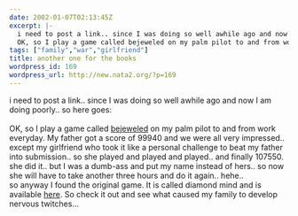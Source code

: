 ```yaml
---
date: 2002-01-07T02:13:45Z
excerpt: |-
  i need to post a link.. since I was doing so well awhile ago and now I am doing poorly.. so here goes:
  OK, so I play a game called bejeweled on my palm pilot to and from work everyday. My father got a score of 99940 and we were all very impressed.. except my girlfriend who took it like a personal challenge to beat my father into su...
tags: ["family","war","girlfriend"]
title: another one for the books
wordpress_id: 169
wordpress_url: http://new.nata2.org/?p=169
---
```


i need to post a link.. since I was doing so well awhile ago and now I am doing poorly.. so here goes:<br/><br/>
OK, so I play a game called <a href="http://www.astraware.com/palm/bejeweled/">bejeweled</a> on my palm pilot to and from work everyday. My father got a score of 99940 and we were all very impressed.. except my girlfriend who took it like a personal challenge to beat my father into submission.. so she played and played and played.. and finally 107550. she did it.. but I was a dumb-ass and put my name instead of hers.. so now she will have to take another three hours and do it again.. hehe.. <br/>so anyway I found the original game. It is called diamond mind and is available <a href="http://www.popcap.com/">here</a>. So check it out and see what caused my family to develop nervous twitches...

